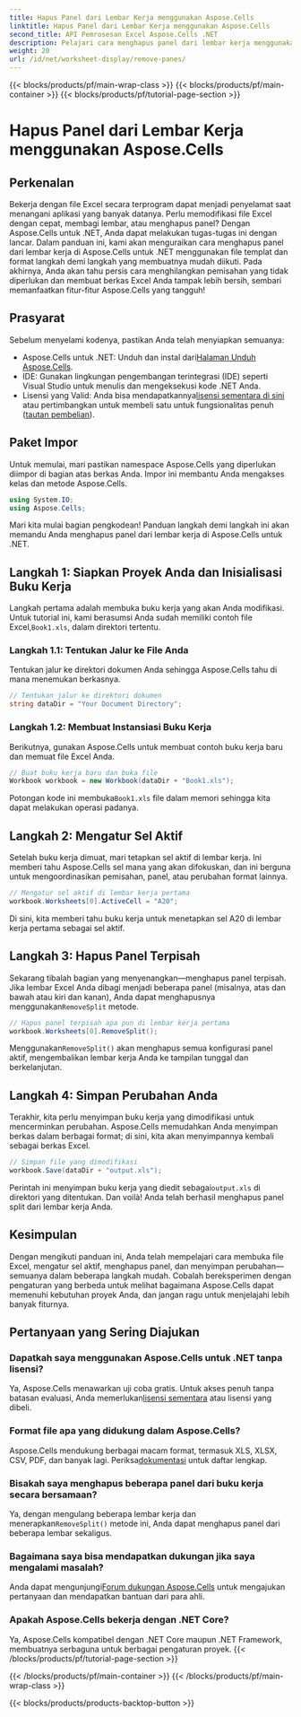 ```yaml
---
title: Hapus Panel dari Lembar Kerja menggunakan Aspose.Cells
linktitle: Hapus Panel dari Lembar Kerja menggunakan Aspose.Cells
second_title: API Pemrosesan Excel Aspose.Cells .NET
description: Pelajari cara menghapus panel dari lembar kerja menggunakan Aspose.Cells untuk .NET dalam tutorial langkah demi langkah yang komprehensif ini.
weight: 20
url: /id/net/worksheet-display/remove-panes/
---
```


{{< blocks/products/pf/main-wrap-class >}}
{{< blocks/products/pf/main-container >}}
{{< blocks/products/pf/tutorial-page-section >}}

# Hapus Panel dari Lembar Kerja menggunakan Aspose.Cells

## Perkenalan
Bekerja dengan file Excel secara terprogram dapat menjadi penyelamat saat menangani aplikasi yang banyak datanya. Perlu memodifikasi file Excel dengan cepat, membagi lembar, atau menghapus panel? Dengan Aspose.Cells untuk .NET, Anda dapat melakukan tugas-tugas ini dengan lancar. Dalam panduan ini, kami akan menguraikan cara menghapus panel dari lembar kerja di Aspose.Cells untuk .NET menggunakan file templat dan format langkah demi langkah yang membuatnya mudah diikuti.
Pada akhirnya, Anda akan tahu persis cara menghilangkan pemisahan yang tidak diperlukan dan membuat berkas Excel Anda tampak lebih bersih, sembari memanfaatkan fitur-fitur Aspose.Cells yang tangguh!
## Prasyarat
Sebelum menyelami kodenya, pastikan Anda telah menyiapkan semuanya:
-  Aspose.Cells untuk .NET: Unduh dan instal dari[Halaman Unduh Aspose.Cells](https://releases.aspose.com/cells/net/).
- IDE: Gunakan lingkungan pengembangan terintegrasi (IDE) seperti Visual Studio untuk menulis dan mengeksekusi kode .NET Anda.
-  Lisensi yang Valid: Anda bisa mendapatkannya[lisensi sementara di sini](https://purchase.aspose.com/temporary-license/) atau pertimbangkan untuk membeli satu untuk fungsionalitas penuh ([tautan pembelian](https://purchase.aspose.com/buy)).
## Paket Impor
Untuk memulai, mari pastikan namespace Aspose.Cells yang diperlukan diimpor di bagian atas berkas Anda. Impor ini membantu Anda mengakses kelas dan metode Aspose.Cells.
```csharp
using System.IO;
using Aspose.Cells;
```
Mari kita mulai bagian pengkodean! Panduan langkah demi langkah ini akan memandu Anda menghapus panel dari lembar kerja di Aspose.Cells untuk .NET.
## Langkah 1: Siapkan Proyek Anda dan Inisialisasi Buku Kerja
 Langkah pertama adalah membuka buku kerja yang akan Anda modifikasi. Untuk tutorial ini, kami berasumsi Anda sudah memiliki contoh file Excel,`Book1.xls`, dalam direktori tertentu.
### Langkah 1.1: Tentukan Jalur ke File Anda
Tentukan jalur ke direktori dokumen Anda sehingga Aspose.Cells tahu di mana menemukan berkasnya.
```csharp
// Tentukan jalur ke direktori dokumen
string dataDir = "Your Document Directory";
```
### Langkah 1.2: Membuat Instansiasi Buku Kerja
Berikutnya, gunakan Aspose.Cells untuk membuat contoh buku kerja baru dan memuat file Excel Anda.
```csharp
// Buat buku kerja baru dan buka file
Workbook workbook = new Workbook(dataDir + "Book1.xls");
```
 Potongan kode ini membuka`Book1.xls` file dalam memori sehingga kita dapat melakukan operasi padanya.
## Langkah 2: Mengatur Sel Aktif
Setelah buku kerja dimuat, mari tetapkan sel aktif di lembar kerja. Ini memberi tahu Aspose.Cells sel mana yang akan difokuskan, dan ini berguna untuk mengoordinasikan pemisahan, panel, atau perubahan format lainnya.
```csharp
// Mengatur sel aktif di lembar kerja pertama
workbook.Worksheets[0].ActiveCell = "A20";
```
Di sini, kita memberi tahu buku kerja untuk menetapkan sel A20 di lembar kerja pertama sebagai sel aktif.
## Langkah 3: Hapus Panel Terpisah
 Sekarang tibalah bagian yang menyenangkan—menghapus panel terpisah. Jika lembar Excel Anda dibagi menjadi beberapa panel (misalnya, atas dan bawah atau kiri dan kanan), Anda dapat menghapusnya menggunakan`RemoveSplit` metode.
```csharp
// Hapus panel terpisah apa pun di lembar kerja pertama
workbook.Worksheets[0].RemoveSplit();
```
 Menggunakan`RemoveSplit()` akan menghapus semua konfigurasi panel aktif, mengembalikan lembar kerja Anda ke tampilan tunggal dan berkelanjutan.
## Langkah 4: Simpan Perubahan Anda
Terakhir, kita perlu menyimpan buku kerja yang dimodifikasi untuk mencerminkan perubahan. Aspose.Cells memudahkan Anda menyimpan berkas dalam berbagai format; di sini, kita akan menyimpannya kembali sebagai berkas Excel.
```csharp
// Simpan file yang dimodifikasi
workbook.Save(dataDir + "output.xls");
```
 Perintah ini menyimpan buku kerja yang diedit sebagai`output.xls` di direktori yang ditentukan. Dan voilà! Anda telah berhasil menghapus panel split dari lembar kerja Anda.
## Kesimpulan
Dengan mengikuti panduan ini, Anda telah mempelajari cara membuka file Excel, mengatur sel aktif, menghapus panel, dan menyimpan perubahan—semuanya dalam beberapa langkah mudah. Cobalah bereksperimen dengan pengaturan yang berbeda untuk melihat bagaimana Aspose.Cells dapat memenuhi kebutuhan proyek Anda, dan jangan ragu untuk menjelajahi lebih banyak fiturnya.
## Pertanyaan yang Sering Diajukan
### Dapatkah saya menggunakan Aspose.Cells untuk .NET tanpa lisensi?  
 Ya, Aspose.Cells menawarkan uji coba gratis. Untuk akses penuh tanpa batasan evaluasi, Anda memerlukan[lisensi sementara](https://purchase.aspose.com/temporary-license/) atau lisensi yang dibeli.
### Format file apa yang didukung dalam Aspose.Cells?  
Aspose.Cells mendukung berbagai macam format, termasuk XLS, XLSX, CSV, PDF, dan banyak lagi. Periksa[dokumentasi](https://reference.aspose.com/cells/net/) untuk daftar lengkap.
### Bisakah saya menghapus beberapa panel dari buku kerja secara bersamaan?  
 Ya, dengan mengulang beberapa lembar kerja dan menerapkan`RemoveSplit()` metode ini, Anda dapat menghapus panel dari beberapa lembar sekaligus.
### Bagaimana saya bisa mendapatkan dukungan jika saya mengalami masalah?  
 Anda dapat mengunjungi[Forum dukungan Aspose.Cells](https://forum.aspose.com/c/cells/9) untuk mengajukan pertanyaan dan mendapatkan bantuan dari para ahli.
### Apakah Aspose.Cells bekerja dengan .NET Core?  
Ya, Aspose.Cells kompatibel dengan .NET Core maupun .NET Framework, membuatnya serbaguna untuk berbagai pengaturan proyek.
{{< /blocks/products/pf/tutorial-page-section >}}

{{< /blocks/products/pf/main-container >}}
{{< /blocks/products/pf/main-wrap-class >}}

{{< blocks/products/products-backtop-button >}}
